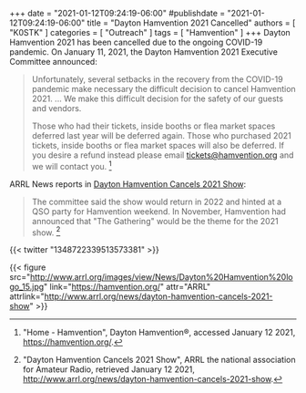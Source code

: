 +++
date = "2021-01-12T09:24:19-06:00"
#publishdate = "2021-01-12T09:24:19-06:00"
title = "Dayton Hamvention 2021 Cancelled"
authors = [ "K0STK" ]
categories = [ "Outreach" ]
tags = [ "Hamvention" ]
+++
Dayton Hamvention 2021 has been cancelled due to the ongoing COVID-19
pandemic. On January 11, 2021, the Dayton Hamvention 2021 Executive
Committee announced:

>Unfortunately, several setbacks in the recovery from the COVID-19 pandemic
>make necessary the difficult decision to cancel Hamvention 2021. ...
>We make this difficult decision for the safety of our guests and vendors.
>
>Those who had their tickets, inside booths or flea market spaces deferred last
>year will be deferred again. Those who purchased 2021 tickets, inside booths
>or flea market spaces will also be deferred. If you desire a refund instead
>please email tickets@hamvention.org and we will contact you. [^1]
<!--more-->

[^1]: "Home - Hamvention", Dayton Hamvention&reg;, accessed January 12 2021, https://hamvention.org/.

ARRL News reports in
[Dayton Hamvention Cancels 2021 Show](http://www.arrl.org/news/dayton-hamvention-cancels-2021-show):

>The committee said the show would return in 2022 and hinted at a QSO party
>for Hamvention weekend. In November, Hamvention had announced that
>"The Gathering" would be the theme for the 2021 show. [^2]

[^2]: "Dayton Hamvention Cancels 2021 Show", ARRL the national association for Amateur Radio, retrieved January 12 2021, http://www.arrl.org/news/dayton-hamvention-cancels-2021-show.

{{< twitter "1348722339513573381" >}}

{{< figure src="http://www.arrl.org/images/view/News/Dayton%20Hamvention%20logo_15.jpg" link="https://hamvention.org/" attr="ARRL" attrlink="http://www.arrl.org/news/dayton-hamvention-cancels-2021-show" >}}
